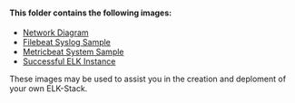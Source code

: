 #### This folder contains the following images:
- [Network Diagram](DorianeF_ELK-Stack_Diagram.png)
- [Filebeat Syslog Sample](DorianeF_Filebeat_Syslog_Example.png)
- [Metricbeat System Sample](DorianeF_Metricbeat_System_Example.png)
- [Successful ELK Instance](DorianeF_Successful_ELK_Instance.png)

These images may be used to assist you in the creation and deploment of your own ELK-Stack.
